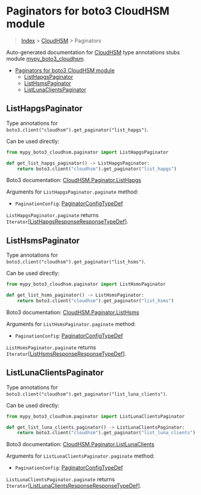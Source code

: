 # Paginators for boto3 CloudHSM module

> [Index](..) > [CloudHSM](.) > Paginators

Auto-generated documentation for
[CloudHSM](https://boto3.amazonaws.com/v1/documentation/api/latest/reference/services/cloudhsm.html#CloudHSM)
type annotations stubs module
[mypy_boto3_cloudhsm](https://pypi.org/project/mypy-boto3-cloudhsm/).

- [Paginators for boto3 CloudHSM module](#paginators-for-boto3-cloudhsm-module)
  - [ListHapgsPaginator](#listhapgspaginator)
  - [ListHsmsPaginator](#listhsmspaginator)
  - [ListLunaClientsPaginator](#listlunaclientspaginator)

## ListHapgsPaginator

Type annotations for `boto3.client("cloudhsm").get_paginator("list_hapgs")`.

Can be used directly:

```python
from mypy_boto3_cloudhsm.paginator import ListHapgsPaginator

def get_list_hapgs_paginator() -> ListHapgsPaginator:
    return boto3.client("cloudhsm").get_paginator("list_hapgs")
```

Boto3 documentation:
[CloudHSM.Paginator.ListHapgs](https://boto3.amazonaws.com/v1/documentation/api/latest/reference/services/cloudhsm.html#CloudHSM.Paginator.ListHapgs)

Arguments for `ListHapgsPaginator.paginate` method:

- `PaginationConfig`:
  [PaginatorConfigTypeDef](./type_defs.md#paginatorconfigtypedef)

`ListHapgsPaginator.paginate` returns
`Iterator`\[[ListHapgsResponseResponseTypeDef](./type_defs.md#listhapgsresponseresponsetypedef)\].

## ListHsmsPaginator

Type annotations for `boto3.client("cloudhsm").get_paginator("list_hsms")`.

Can be used directly:

```python
from mypy_boto3_cloudhsm.paginator import ListHsmsPaginator

def get_list_hsms_paginator() -> ListHsmsPaginator:
    return boto3.client("cloudhsm").get_paginator("list_hsms")
```

Boto3 documentation:
[CloudHSM.Paginator.ListHsms](https://boto3.amazonaws.com/v1/documentation/api/latest/reference/services/cloudhsm.html#CloudHSM.Paginator.ListHsms)

Arguments for `ListHsmsPaginator.paginate` method:

- `PaginationConfig`:
  [PaginatorConfigTypeDef](./type_defs.md#paginatorconfigtypedef)

`ListHsmsPaginator.paginate` returns
`Iterator`\[[ListHsmsResponseResponseTypeDef](./type_defs.md#listhsmsresponseresponsetypedef)\].

## ListLunaClientsPaginator

Type annotations for
`boto3.client("cloudhsm").get_paginator("list_luna_clients")`.

Can be used directly:

```python
from mypy_boto3_cloudhsm.paginator import ListLunaClientsPaginator

def get_list_luna_clients_paginator() -> ListLunaClientsPaginator:
    return boto3.client("cloudhsm").get_paginator("list_luna_clients")
```

Boto3 documentation:
[CloudHSM.Paginator.ListLunaClients](https://boto3.amazonaws.com/v1/documentation/api/latest/reference/services/cloudhsm.html#CloudHSM.Paginator.ListLunaClients)

Arguments for `ListLunaClientsPaginator.paginate` method:

- `PaginationConfig`:
  [PaginatorConfigTypeDef](./type_defs.md#paginatorconfigtypedef)

`ListLunaClientsPaginator.paginate` returns
`Iterator`\[[ListLunaClientsResponseResponseTypeDef](./type_defs.md#listlunaclientsresponseresponsetypedef)\].
